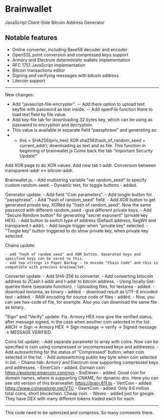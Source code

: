 Brainwallet
===========

JavaScript Client-Side Bitcoin Address Generator

Notable features
----------------

* Online converter, including Base58 decoder and encoder
* OpenSSL point conversion and compressed keys support
* Armory and Electrum deterministic wallets implementation
* RFC 1751 JavaScript implementation
* Bitcoin transactions editor
* Signing and verifying messages with bitcoin address
* Litecoin support
___________________________________________________________________________________________________________
New changes:
- Add "javascript-file-encrypter".
 -- Add there option to upload text keyfile with password as test inside.
 -- Add openFile function there to load text field by file value.
- Add key-file tab for downloading 32 bytes key, which can be using as password to encryption and decryption.
- This value is available in separate field "passphrase" and generating as:
- -	this = SHA256(priv_hex) XOR sha256(hash_of_random_seed + current_addr);
	downloading as text and as file. This function in beginning of brainwallet.js
Come back the tab "Important Security Update!"

Add XOR page to do XOR values.
Add new tab t-addr. Conversion between transparent-addr <-> bitcoin-addr.

Brainwallet.js:
	- Add multistring variable "var random_seed" to specify custom random-seed.
	- Dynamic text, for toggle buttons - added.

Generator update:
	- Add field "Coin parameters".
	- Add toogle-button for "passphrase".
	- Add "hash of random_seed" field.
	- Add XOR button to get generated private key, XORed by "hash of random_seed".
		Now the same password with different random_seed - give different private keys.
	- Add "Secure Random button" for generating "secret exponent" (private key HEX).
	- Add button to switch type of address (Default address, SegWit and transparent t-addr).
	- Add toogle trigger when "private key" selected.
	- "Toogle key" button triggered to do show private key, when private key selected.
	
Chains update:
	
	- add "hash of random seed" and XOR button. Generated keys and specified keys can be xored to this.
	- add two strings in Paper Backup - to encode "Chain Code" and this is compatible with previous brainwallet.
	
Converter update:
	- Add SHA-256 to converter.
	- Add converting bitocoin address to ZCash t-addr and t-addr to bitcoin address.
	- Using locally Get-queries there (separate function).
	- Uploading files, for textarea - added.
	- download textarea, as binary - added.
	- download result as UTF-8 encoded text - added.
	- RAW encoding for source code of files - added.
	- Now, you can see hex-code of file, for example. Also you can download the same file as binary.
	
"Sign" and "Verify" update:
	Fix. Armory HEX now give the verified status, after message signed, in the case when another coin selected in the list.
	ARCH -> Sign -> Armory HEX -> Sign message -> verify -> Signed message -> MESSAGE VERIFIED.

Coins list update:
	- Add separate parameter to array with coins.
		Now can be specified is coin using compressed or uncompressed keys and addresess.
	- Add autoswitching for the status of "Compressed" button, when coin selected in the list.
	- Add autoswitching public key byte when coin selected in list.
	- Chains-tab: Armory and Electrum now supporting compressed keys and addresses.
	- EmerCoin - added. Domain coin: https://explorer.emercoin.com/nvs
	- SixEleven - added. Good coin for domain names, where is supporting CNAME, for dynamic dns.
		Here you can see old version of this brainwallet: https://brain.611.to
	- VertCoin - added. https://www.coinexplorer.net/VTC
	- GeertCoin - added. Only 9.6 million total coins, short blockchain. Cheap coin.
	- Waves - added just for google. They have DEX with many different tokens traded each for each.
  
  
  __________________
  This code need to be optimized and compress. So many comments there.
